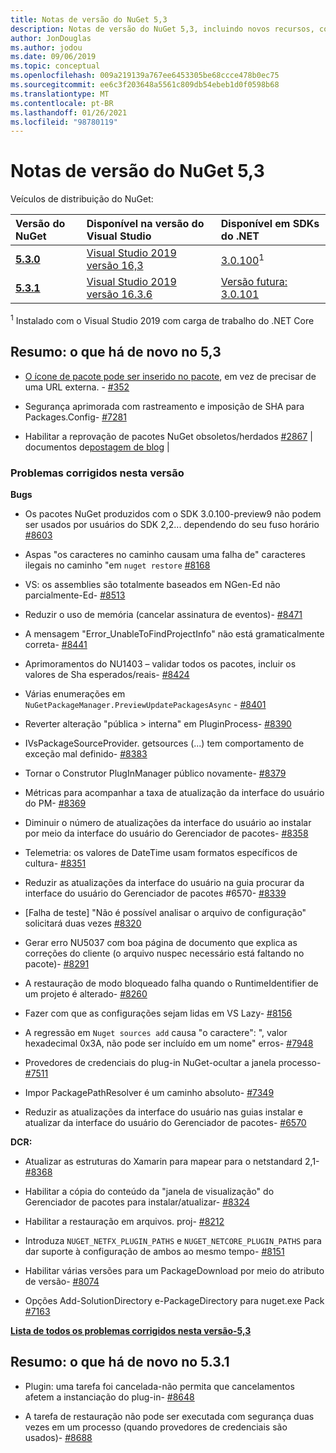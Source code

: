```yaml
---
title: Notas de versão do NuGet 5,3
description: Notas de versão do NuGet 5,3, incluindo novos recursos, correções de bugs e DCRs.
author: JonDouglas
ms.author: jodou
ms.date: 09/06/2019
ms.topic: conceptual
ms.openlocfilehash: 009a219139a767ee6453305be68ccce478b0ec75
ms.sourcegitcommit: ee6c3f203648a5561c809db54ebeb1d0f0598b68
ms.translationtype: MT
ms.contentlocale: pt-BR
ms.lasthandoff: 01/26/2021
ms.locfileid: "98780119"
---
```

# <a name="nuget-53-release-notes"></a>Notas de versão do NuGet 5,3

Veículos de distribuição do NuGet:

| Versão do NuGet | Disponível na versão do Visual Studio| Disponível em SDKs do .NET|
|:---|:---|:---|
| [**5.3.0**](https://nuget.org/downloads) | [Visual Studio 2019 versão 16,3](https://visualstudio.microsoft.com/downloads/) | [3.0.100](https://dotnet.microsoft.com/download/dotnet-core/3.0)<sup>1</sup> |
| [**5.3.1**](https://nuget.org/downloads) | [Visual Studio 2019 versão 16.3.6](https://visualstudio.microsoft.com/downloads/) | [Versão futura: 3.0.101](https://dotnet.microsoft.com/download/dotnet-core/3.0) |

<sup>1</sup> Instalado com o Visual Studio 2019 com carga de trabalho do .NET Core

## <a name="summary-whats-new-in-53"></a>Resumo: o que há de novo no 5,3

* [O ícone de pacote pode ser inserido no pacote](../reference/msbuild-targets.md#packing-an-icon-image-file), em vez de precisar de uma URL externa. - [#352](https://github.com/NuGet/Home/issues/352)

* Segurança aprimorada com rastreamento e imposição de SHA para Packages.Config- [#7281](https://github.com/NuGet/Home/issues/7281)

* Habilitar a reprovação de pacotes NuGet obsoletos/herdados [#2867](https://github.com/NuGet/Home/issues/2867)  |  documentos de[postagem de blog](https://devblogs.microsoft.com/nuget/deprecating-packages-on-nuget-org/)  |  [](../nuget-org/deprecate-packages.md)

### <a name="issues-fixed-in-this-release"></a>Problemas corrigidos nesta versão

**Bugs**

* Os pacotes NuGet produzidos com o SDK 3.0.100-preview9 não podem ser usados por usuários do SDK 2,2... dependendo do seu fuso horário [#8603](https://github.com/NuGet/Home/issues/8603)

* Aspas "os caracteres no caminho causam uma falha de" caracteres ilegais no caminho "em `nuget restore` [#8168](https://github.com/NuGet/Home/issues/8168)

* VS: os assemblies são totalmente baseados em NGen-Ed não parcialmente-Ed- [#8513](https://github.com/NuGet/Home/issues/8513)

* Reduzir o uso de memória (cancelar assinatura de eventos)- [#8471](https://github.com/NuGet/Home/issues/8471)

* A mensagem "Error_UnableToFindProjectInfo" não está gramaticalmente correta- [#8441](https://github.com/NuGet/Home/issues/8441)

* Aprimoramentos do NU1403 – validar todos os pacotes, incluir os valores de Sha esperados/reais- [#8424](https://github.com/NuGet/Home/issues/8424)

* Várias enumerações em `NuGetPackageManager.PreviewUpdatePackagesAsync`  -  [#8401](https://github.com/NuGet/Home/issues/8401)

* Reverter alteração "pública > interna" em PluginProcess- [#8390](https://github.com/NuGet/Home/issues/8390)

* IVsPackageSourceProvider. getsources (...) tem comportamento de exceção mal definido- [#8383](https://github.com/NuGet/Home/issues/8383)

* Tornar o Construtor PlugInManager público novamente- [#8379](https://github.com/NuGet/Home/issues/8379)

* Métricas para acompanhar a taxa de atualização da interface do usuário do PM- [#8369](https://github.com/NuGet/Home/issues/8369)

* Diminuir o número de atualizações da interface do usuário ao instalar por meio da interface do usuário do Gerenciador de pacotes- [#8358](https://github.com/NuGet/Home/issues/8358)

* Telemetria: os valores de DateTime usam formatos específicos de cultura- [#8351](https://github.com/NuGet/Home/issues/8351)

* Reduzir as atualizações da interface do usuário na guia procurar da interface do usuário do Gerenciador de pacotes #6570- [#8339](https://github.com/NuGet/Home/issues/8339)

* [Falha de teste] "Não é possível analisar o arquivo de configuração" solicitará duas vezes [#8320](https://github.com/NuGet/Home/issues/8320)

* Gerar erro NU5037 com boa página de documento que explica as correções do cliente (o arquivo nuspec necessário está faltando no pacote)- [#8291](https://github.com/NuGet/Home/issues/8291)

* A restauração de modo bloqueado falha quando o RuntimeIdentifier de um projeto é alterado- [#8260](https://github.com/NuGet/Home/issues/8260)

* Fazer com que as configurações sejam lidas em VS Lazy- [#8156](https://github.com/NuGet/Home/issues/8156)

* A regressão em `Nuget sources add` causa "o caractere": ", valor hexadecimal 0x3A, não pode ser incluído em um nome" erros- [#7948](https://github.com/NuGet/Home/issues/7948)

* Provedores de credenciais do plug-in NuGet-ocultar a janela processo- [#7511](https://github.com/NuGet/Home/issues/7511)

* Impor PackagePathResolver é um caminho absoluto- [#7349](https://github.com/NuGet/Home/issues/7349)

* Reduzir as atualizações da interface do usuário nas guias instalar e atualizar da interface do usuário do Gerenciador de pacotes- [#6570](https://github.com/NuGet/Home/issues/6570)

**DCR:**

* Atualizar as estruturas do Xamarin para mapear para o netstandard 2,1- [#8368](https://github.com/NuGet/Home/issues/8368)

* Habilitar a cópia do conteúdo da "janela de visualização" do Gerenciador de pacotes para instalar/atualizar- [#8324](https://github.com/NuGet/Home/issues/8324)

* Habilitar a restauração em arquivos. proj- [#8212](https://github.com/NuGet/Home/issues/8212)

* Introduza `NUGET_NETFX_PLUGIN_PATHS` e `NUGET_NETCORE_PLUGIN_PATHS` para dar suporte à configuração de ambos ao mesmo tempo- [#8151](https://github.com/NuGet/Home/issues/8151)

* Habilitar várias versões para um PackageDownload por meio do atributo de versão- [#8074](https://github.com/NuGet/Home/issues/8074)

* Opções Add-SolutionDirectory e-PackageDirectory para nuget.exe Pack [#7163](https://github.com/NuGet/Home/issues/7163)

**[Lista de todos os problemas corrigidos nesta versão-5,3](https://github.com/nuget/home/issues?q=is%3Aissue+is%3Aclosed+milestone%3A%225.3")**

## <a name="summary-whats-new-in-531"></a>Resumo: o que há de novo no 5.3.1

* Plugin: uma tarefa foi cancelada-não permita que cancelamentos afetem a instanciação do plug-in- [#8648](https://github.com/NuGet/Home/issues/8648)

* A tarefa de restauração não pode ser executada com segurança duas vezes em um processo (quando provedores de credenciais são usados)- [#8688](https://github.com/NuGet/Home/issues/8688)
